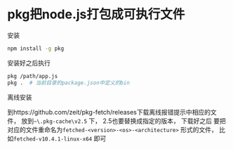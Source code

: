 # pkg把node.js打包成可执行文件

安装

```bash
npm install -g pkg
```

安装好之后执行

```bash
pkg /path/app.js
pkg .  # 当前目录的package.json中定义的bin
```



离线安装

到https://github.com/zeit/pkg-fetch/releases下载离线报错提示中相应的文件， 放到`~\.pkg-cache\v2.5` 下， 2.5也要替换成指定的版本， 下载好之后 要把对应的文件重命名为`fetched-<version>-<os>-<architecture>` 形式的文件， 比如`fetched-v10.4.1-linux-x64` 即可